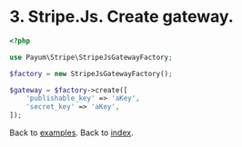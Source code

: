 # 3. Stripe.Js. Create gateway. 

```php
<?php

use Payum\Stripe\StripeJsGatewayFactory;

$factory = new StripeJsGatewayFactory();

$gateway = $factory->create([
    'publishable_key' => 'aKey', 
    'secret_key' => 'aKey',
]);
```

Back to [examples](index.md).
Back to [index](../index.md).